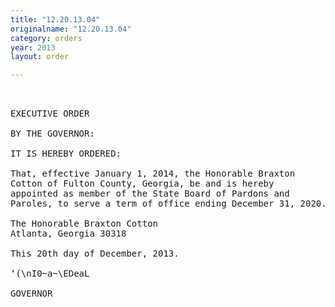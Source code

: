 ```yaml
---
title: "12.20.13.04"
originalname: "12.20.13.04"
category: orders
year: 2013
layout: order

---
```

<pre>
 

EXECUTIVE ORDER

BY THE GOVERNOR:

IT IS HEREBY ORDERED:

That, effective January 1, 2014, the Honorable Braxton
Cotton of Fulton County, Georgia, be and is hereby
appointed as member of the State Board of Pardons and
Paroles, to serve a term of office ending December 31, 2020.

The Honorable Braxton Cotton
Atlanta, Georgia 30318

This 20th day of December, 2013.

‘(\nI0~a~\EDeaL

GOVERNOR

</pre>
